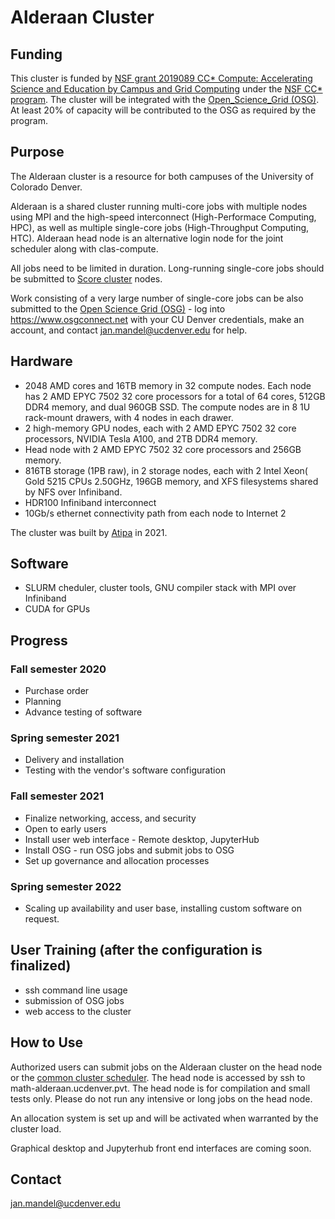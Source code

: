 # Alderaan Cluster

## Funding
This cluster is funded by [NSF grant 2019089 CC* Compute: Accelerating Science and Education by Campus and Grid Computing](https://www.nsf.gov/awardsearch/showAward?AWD_ID=2019089)  under the [NSF CC* program](https://www.nsf.gov/publications/pub_summ.jsp?ods_key=nsf20507). The cluster will be integrated with the [Open_Science_Grid (OSG)](https://opensciencegrid.org). At least 20% of capacity will be contributed to the OSG as required by the program.

## Purpose
The Alderaan cluster is a resource for both campuses of the University of Colorado Denver. 

Alderaan is a shared cluster running multi-core jobs with multiple nodes using MPI and the high-speed interconnect (High-Performace Computing, HPC), as well as multiple single-core jobs (High-Throughput Computing, HTC). Alderaan head node is an alternative login node for the joint scheduler along with clas-compute.

All jobs need to be limited in duration. Long-running single-core jobs should be submitted to [Score cluster](../score/) nodes. 

Work consisting of a very large number of single-core jobs can be also submitted to the [Open Science Grid (OSG)](https://opensciencegrid.org) - log into https://www.osgconnect.net with your CU Denver credentials, make an account, and contact jan.mandel@ucdenver.edu for help.

## Hardware
* 2048 AMD cores and 16TB memory in 32 compute nodes. Each node has 2 AMD EPYC 7502 32 core processors for a total of 64 cores, 512GB DDR4 memory, and dual 960GB SSD. The compute nodes are in 8 1U rack-mount drawers, with 4 nodes in each drawer.
* 2 high-memory GPU nodes, each with 2 AMD EPYC 7502 32 core processors, NVIDIA Tesla A100, and 2TB DDR4 memory.
* Head node with 2 AMD EPYC 7502 32 core processors and 256GB memory.
* 816TB storage (1PB raw), in 2 storage nodes, each with 2 Intel Xeon( Gold 5215 CPUs  2.50GHz, 196GB memory, and XFS filesystems shared by NFS over Infiniband.
* HDR100 Infiniband interconnect
* 10Gb/s ethernet connectivity path from each node to Internet 2

The cluster was built by [Atipa](https://www.atipa.com) in 2021.

## Software
* SLURM cheduler, cluster tools, GNU compiler stack with MPI over Infiniband
* CUDA for GPUs

## Progress
### Fall semester 2020
* Purchase order 
* Planning
* Advance testing of software
### Spring semester 2021
* Delivery and installation 
* Testing with the vendor's software configuration
### Fall semester 2021
* Finalize networking, access, and security
* Open to early users
* Install user web interface - Remote desktop, JupyterHub
* Install OSG - run OSG jobs and submit jobs to OSG
* Set up governance and allocation processes
### Spring semester 2022
* Scaling up availability and user base, installing custom software on request.

## User Training (after the configuration is finalized)
* ssh command line usage
* submission of OSG jobs
* web access to the cluster

## How to Use

Authorized users can submit jobs on the Alderaan cluster on the head node or the [common cluster scheduler](../clusters_guide). The head node is accessed by ssh to math-alderaan.ucdenver.pvt. The head node is for compilation and small tests only. Please do not run any intensive or long jobs on the head node.

An allocation system is set up and will be activated when warranted by the cluster load.

Graphical desktop and Jupyterhub front end interfaces are coming soon.

## Contact
jan.mandel@ucdenver.edu

